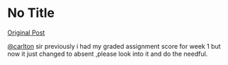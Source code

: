 # No Title

[Original Post](https://discourse.onlinedegree.iitm.ac.in/t/166816/42)

<p><a class="mention" href="/u/carlton">@carlton</a> sir previously i had my graded assignment score for week 1 but now it just changed to absent ,please look into it and do the needful.</p>